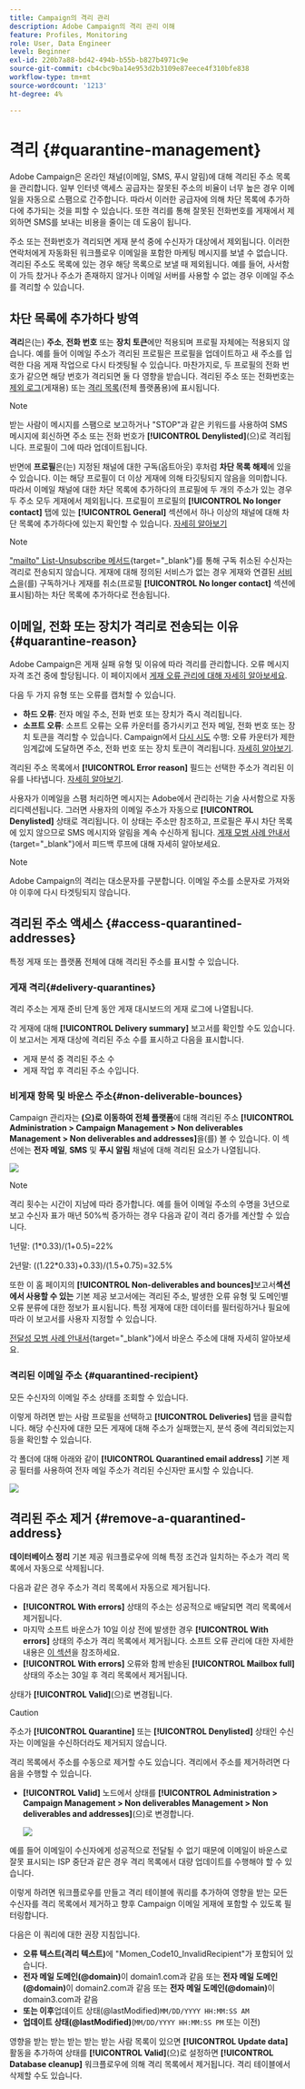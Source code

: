 ```yaml
---
title: Campaign의 격리 관리
description: Adobe Campaign의 격리 관리 이해
feature: Profiles, Monitoring
role: User, Data Engineer
level: Beginner
exl-id: 220b7a88-bd42-494b-b55b-b827b4971c9e
source-git-commit: cb4cbc9ba14e953d2b3109e87eece4f310bfe838
workflow-type: tm+mt
source-wordcount: '1213'
ht-degree: 4%

---
```


# 격리 {#quarantine-management}

Adobe Campaign은 온라인 채널(이메일, SMS, 푸시 알림)에 대해 격리된 주소 목록을 관리합니다. 일부 인터넷 액세스 공급자는 잘못된 주소의 비율이 너무 높은 경우 이메일을 자동으로 스팸으로 간주합니다. 따라서 이러한 공급자에 의해 차단 목록에 추가하다에 추가되는 것을 피할 수 있습니다. 또한 격리를 통해 잘못된 전화번호를 게재에서 제외하면 SMS를 보내는 비용을 줄이는 데 도움이 됩니다.

주소 또는 전화번호가 격리되면 게재 분석 중에 수신자가 대상에서 제외됩니다. 이러한 연락처에게 자동화된 워크플로우 이메일을 포함한 마케팅 메시지를 보낼 수 없습니다. 격리된 주소도 목록에 있는 경우 해당 목록으로 보낼 때 제외됩니다. 예를 들어, 사서함이 가득 찼거나 주소가 존재하지 않거나 이메일 서버를 사용할 수 없는 경우 이메일 주소를 격리할 수 있습니다.

<!--For more on best practices to secure and optimize your deliveries, refer to [this page](delivery-best-practices.md).-->

## 차단 목록에 추가하다 방역

**격리**&#x200B;은(는) **주소**, **전화 번호** 또는 **장치 토큰**&#x200B;에만 적용되며 프로필 자체에는 적용되지 않습니다. 예를 들어 이메일 주소가 격리된 프로필은 프로필을 업데이트하고 새 주소를 입력한 다음 게재 작업으로 다시 타겟팅될 수 있습니다. 마찬가지로, 두 프로필의 전화 번호가 같으면 해당 번호가 격리되면 둘 다 영향을 받습니다. 격리된 주소 또는 전화번호는 [제외 로그](#delivery-quarantines)(게재용) 또는 [격리 목록](#non-deliverable-bounces)(전체 플랫폼용)에 표시됩니다.

>[!NOTE]
>
>받는 사람이 메시지를 스팸으로 보고하거나 &quot;STOP&quot;과 같은 키워드를 사용하여 SMS 메시지에 회신하면 주소 또는 전화 번호가 **[!UICONTROL Denylisted]**(으)로 격리됩니다. 프로필이 그에 따라 업데이트됩니다.

반면에 **프로필**&#x200B;은(는) 지정된 채널에 대한 구독(옵트아웃) 후처럼 **차단 목록 해제**&#x200B;에 있을 수 있습니다. 이는 해당 프로필이 더 이상 게재에 의해 타깃팅되지 않음을 의미합니다. 따라서 이메일 채널에 대한 차단 목록에 추가하다의 프로필에 두 개의 주소가 있는 경우 두 주소 모두 게재에서 제외됩니다. 프로필이 프로필의 **[!UICONTROL No longer contact]** 탭에 있는 **[!UICONTROL General]** 섹션에서 하나 이상의 채널에 대해 차단 목록에 추가하다에 있는지 확인할 수 있습니다. [자세히 알아보기](../audiences/view-profiles.md)

>[!NOTE]
>
>[&quot;mailto&quot; List-Unsubscribe 메서드](https://experienceleague.adobe.com/en/docs/deliverability-learn/deliverability-best-practice-guide/additional-resources/campaign/acc-technical-recommendations#mailto-list-unsubscribe){target="_blank"}를 통해 구독 취소된 수신자는 격리로 전송되지 않습니다. 게재에 대해 정의된 서비스가 없는 경우 게재와 연결된 [서비스](../start/subscriptions.md)을(를) 구독하거나 게재를 취소(프로필 **[!UICONTROL No longer contact]** 섹션에 표시됨)하는 차단 목록에 추가하다로 전송됩니다.

<!--For the mobile app channel, device tokens are quarantined.-->

## 이메일, 전화 또는 장치가 격리로 전송되는 이유 {#quarantine-reason}

Adobe Campaign은 게재 실패 유형 및 이유에 따라 격리를 관리합니다. 오류 메시지 자격 조건 중에 할당됩니다. 이 페이지에서 [게재 오류 관리에 대해 자세히 알아보세요](delivery-failures.md).

다음 두 가지 유형 또는 오류를 캡처할 수 있습니다.

* **하드 오류**: 전자 메일 주소, 전화 번호 또는 장치가 즉시 격리됩니다.
* **소프트 오류**: 소프트 오류는 오류 카운터를 증가시키고 전자 메일, 전화 번호 또는 장치 토큰을 격리할 수 있습니다. Campaign에서 [다시 시도](delivery-failures.md#retries) 수행: 오류 카운터가 제한 임계값에 도달하면 주소, 전화 번호 또는 장치 토큰이 격리됩니다. [자세히 알아보기](delivery-failures.md#retries).

격리된 주소 목록에서 **[!UICONTROL Error reason]** 필드는 선택한 주소가 격리된 이유를 나타냅니다. [자세히 알아보기](#identifying-quarantined-addresses-for-the-entire-platform).


사용자가 이메일을 스팸 처리하면 메시지는 Adobe에서 관리하는 기술 사서함으로 자동 리디렉션됩니다. 그러면 사용자의 이메일 주소가 자동으로 **[!UICONTROL Denylisted]** 상태로 격리됩니다. 이 상태는 주소만 참조하고, 프로필은 푸시 차단 목록에 있지 않으므로 SMS 메시지와 알림을 계속 수신하게 됩니다. [게재 모범 사례 안내서](https://experienceleague.adobe.com/docs/deliverability-learn/deliverability-best-practice-guide/transition-process/infrastructure.html#feedback-loops){target="_blank"}에서 피드백 루프에 대해 자세히 알아보세요.

>[!NOTE]
>
>Adobe Campaign의 격리는 대소문자를 구분합니다. 이메일 주소를 소문자로 가져와야 이후에 다시 타겟팅되지 않습니다.

## 격리된 주소 액세스 {#access-quarantined-addresses}

특정 게재 또는 플랫폼 전체에 대해 격리된 주소를 표시할 수 있습니다.

### 게재 격리{#delivery-quarantines}

격리 주소는 게재 준비 단계 동안 게재 대시보드의 게재 로그에 나열됩니다.

각 게재에 대해 **[!UICONTROL Delivery summary]** 보고서를 확인할 수도 있습니다. 이 보고서는 게재 대상에 격리된 주소 수를 표시하고 다음을 표시합니다.

* 게재 분석 중 격리된 주소 수
* 게재 작업 후 격리된 주소 수입니다.

### 비게재 항목 및 바운스 주소{#non-deliverable-bounces}

Campaign 관리자는 **(으)로 이동하여 전체 플랫폼**&#x200B;에 대해 격리된 주소 **[!UICONTROL Administration > Campaign Management > Non deliverables Management > Non deliverables and addresses]**&#x200B;을(를) 볼 수 있습니다. 이 섹션에는 **전자 메일**, **SMS** 및 **푸시 알림** 채널에 대해 격리된 요소가 나열됩니다.

![](assets/tech-quarantine.png)

>[!NOTE]
>
>격리 횟수는 시간이 지남에 따라 증가합니다. 예를 들어 이메일 주소의 수명을 3년으로 보고 수신자 표가 매년 50%씩 증가하는 경우 다음과 같이 격리 증가를 계산할 수 있습니다.
>
>1년말: (1&#42;0.33)/(1+0.5)=22%
>
>2년말: ((1.22&#42;0.33)+0.33)/(1.5+0.75)=32.5%

또한 이 홈 페이지의 **[!UICONTROL Non-deliverables and bounces]**&#x200B;보고서&#x200B;**섹션에서 사용할 수 있는** 기본 제공 보고서에는 격리된 주소, 발생한 오류 유형 및 도메인별 오류 분류에 대한 정보가 표시됩니다. 특정 게재에 대한 데이터를 필터링하거나 필요에 따라 이 보고서를 사용자 지정할 수 있습니다.

[전달성 모범 사례 안내서](https://experienceleague.adobe.com/docs/deliverability-learn/deliverability-best-practice-guide/metrics-for-deliverability/bounces.html){target="_blank"}에서 바운스 주소에 대해 자세히 알아보세요.

### 격리된 이메일 주소 {#quarantined-recipient}

모든 수신자의 이메일 주소 상태를 조회할 수 있습니다.

이렇게 하려면 받는 사람 프로필을 선택하고 **[!UICONTROL Deliveries]** 탭을 클릭합니다. 해당 수신자에 대한 모든 게재에 대해 주소가 실패했는지, 분석 중에 격리되었는지 등을 확인할 수 있습니다.

각 폴더에 대해 아래와 같이 **[!UICONTROL Quarantined email address]** 기본 제공 필터를 사용하여 전자 메일 주소가 격리된 수신자만 표시할 수 있습니다.

![](assets/quarantine-filter.png)


## 격리된 주소 제거 {#remove-a-quarantined-address}

**데이터베이스 정리** 기본 제공 워크플로우에 의해 특정 조건과 일치하는 주소가 격리 목록에서 자동으로 삭제됩니다.

다음과 같은 경우 주소가 격리 목록에서 자동으로 제거됩니다.

* **[!UICONTROL With errors]** 상태의 주소는 성공적으로 배달되면 격리 목록에서 제거됩니다.
* 마지막 소프트 바운스가 10일 이상 전에 발생한 경우 **[!UICONTROL With errors]** 상태의 주소가 격리 목록에서 제거됩니다. 소프트 오류 관리에 대한 자세한 내용은 [이 섹션](#soft-error-management)을 참조하세요.
* **[!UICONTROL With errors]** 오류와 함께 반송된 **[!UICONTROL Mailbox full]** 상태의 주소는 30일 후 격리 목록에서 제거됩니다.

상태가 **[!UICONTROL Valid]**(으)로 변경됩니다.

>[!CAUTION]
>
>주소가 **[!UICONTROL Quarantine]** 또는 **[!UICONTROL Denylisted]** 상태인 수신자는 이메일을 수신하더라도 제거되지 않습니다.

격리 목록에서 주소를 수동으로 제거할 수도 있습니다. 격리에서 주소를 제거하려면 다음을 수행할 수 있습니다.

* **[!UICONTROL Valid]** 노드에서 상태를 **[!UICONTROL Administration > Campaign Management > Non deliverables Management > Non deliverables and addresses]**(으)로 변경합니다.

  ![](assets/tech-quarantine-status.png)

예를 들어 이메일이 수신자에게 성공적으로 전달될 수 없기 때문에 이메일이 바운스로 잘못 표시되는 ISP 중단과 같은 경우 격리 목록에서 대량 업데이트를 수행해야 할 수 있습니다.

이렇게 하려면 워크플로우를 만들고 격리 테이블에 쿼리를 추가하여 영향을 받는 모든 수신자를 격리 목록에서 제거하고 향후 Campaign 이메일 게재에 포함할 수 있도록 필터링합니다.

다음은 이 쿼리에 대한 권장 지침입니다.

* **오류 텍스트(격리 텍스트)**&#x200B;에 &quot;Momen_Code10_InvalidRecipient&quot;가 포함되어 있습니다.
* **전자 메일 도메인(@domain)**&#x200B;이 domain1.com과 같음 또는 **전자 메일 도메인(@domain)**&#x200B;이 domain2.com과 같음 또는 **전자 메일 도메인(@domain)**&#x200B;이 domain3.com과 같음
* **또는 이후**&#x200B;업데이트 상태(@lastModified)`MM/DD/YYYY HH:MM:SS AM`
* **업데이트 상태(@lastModified)**(`MM/DD/YYYY HH:MM:SS PM` 또는 이전)

영향을 받는 받는 받는 받는 받는 사람 목록이 있으면 **[!UICONTROL Update data]** 활동을 추가하여 상태를 **[!UICONTROL Valid]**(으)로 설정하면 **[!UICONTROL Database cleanup]** 워크플로우에 의해 격리 목록에서 제거됩니다. 격리 테이블에서 삭제할 수도 있습니다.

